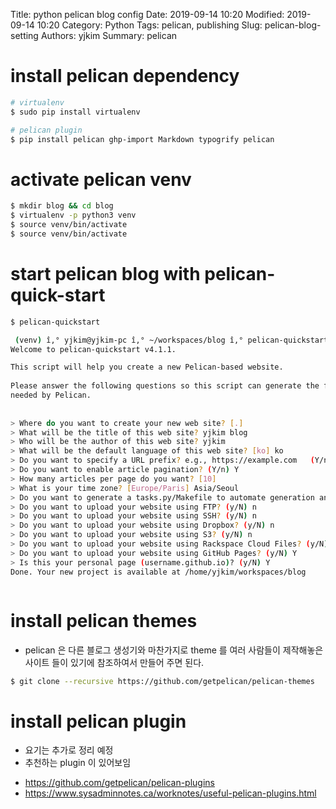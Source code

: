 Title: python pelican blog config
Date: 2019-09-14 10:20
Modified: 2019-09-14 10:20
Category: Python
Tags: pelican, publishing
Slug: pelican-blog-setting
Authors: yjkim 
Summary: pelican


# install pelican dependency


```sh 
# virtualenv  
$ sudo pip install virtualenv

# pelican plugin 
$ pip install pelican ghp-import Markdown typogrify pelican
```

# activate pelican venv

```sh 
$ mkdir blog && cd blog
$ virtualenv -p python3 venv
$ source venv/bin/activate
$ source venv/bin/activate

```

# start pelican blog with pelican-quick-start 

```sh 
$ pelican-quickstart

 (venv) î‚° yjkim@yjkim-pc î‚° ~/workspaces/blog î‚° pelican-quickstart
Welcome to pelican-quickstart v4.1.1.

This script will help you create a new Pelican-based website.                                                          
                                                                                                                       
Please answer the following questions so this script can generate the files               
needed by Pelican.                                                                                                     
                                                                                                                       
                                                                                                                       
> Where do you want to create your new web site? [.]                                                                   
> What will be the title of this web site? yjkim blog                                                                  
> Who will be the author of this web site? yjkim                                                                       
> What will be the default language of this web site? [ko] ko                             
> Do you want to specify a URL prefix? e.g., https://example.com   (Y/n) n                
> Do you want to enable article pagination? (Y/n) Y                                                                    
> How many articles per page do you want? [10]                                                                         
> What is your time zone? [Europe/Paris] Asia/Seoul                                                                    
> Do you want to generate a tasks.py/Makefile to automate generation and publishing? (Y/n) Y
> Do you want to upload your website using FTP? (y/N) n                                                                
> Do you want to upload your website using SSH? (y/N) n                                                                
> Do you want to upload your website using Dropbox? (y/N) n                                                            
> Do you want to upload your website using S3? (y/N) n                                                                 
> Do you want to upload your website using Rackspace Cloud Files? (y/N) n                                              
> Do you want to upload your website using GitHub Pages? (y/N) Y            
> Is this your personal page (username.github.io)? (y/N) Y                                                             
Done. Your new project is available at /home/yjkim/workspaces/blog    



```


# install pelican themes

* pelican 은 다른 블로그 생성기와 마찬가지로 theme 를 여러 사람들이 제작해놓은 사이트 들이 있기에 참조하여서 만들어 주면 된다. 

```sh
$ git clone --recursive https://github.com/getpelican/pelican-themes

```

# install pelican plugin 

* 요기는 추가로 정리 예정 
* 추천하는 plugin 이 있어보임 
 - https://github.com/getpelican/pelican-plugins
 - https://www.sysadminnotes.ca/worknotes/useful-pelican-plugins.html
